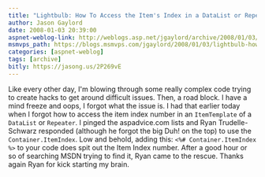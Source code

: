 ```yaml
---
title: "Lightbulb: How To Access the Item's Index in a DataList or Repeater"
author: Jason Gaylord
date: 2008-01-03 20:39:00
aspnet-weblog-link: http://weblogs.asp.net/jgaylord/archive/2008/01/03/lightbulb-how-to-access-the-item-s-index-in-a-datalist-or-repeater.aspx
msmvps_path: https://blogs.msmvps.com/jgaylord/2008/01/03/lightbulb-how-to-access-the-item-s-index-in-a-datalist-or-repeater/
categories: [aspnet-weblog]
tags: [archive]
bitly: https://jasong.us/2P269vE
---
```


Like every other day, I'm blowing through some really complex code trying to create hacks to get around difficult issues. Then, a road block. I have a mind freeze and oops, I forgot what the issue is. I had that earlier today when I forgot how to access the item index number in an `ItemTemplate` of a `DataList` or `Repeater`. I pinged the aspadvice.com lists and Ryan Trudelle-Schwarz responded (although he forgot the big Duh! on the top) to use the `Container.ItemIndex`. Low and behold, adding this: `<%# Container.ItemIndex %>` to your code does spit out the Item Index number. After a good hour or so of searching MSDN trying to find it, Ryan came to the rescue. Thanks again Ryan for kick starting my brain.